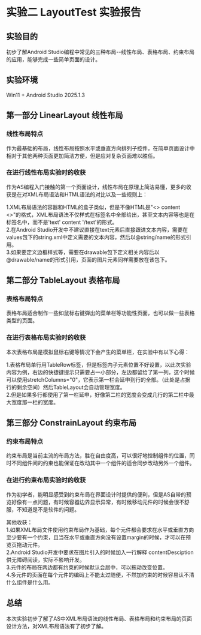 # 实验二 LayoutTest 实验报告

## 实验目的

初步了解Android Studio编程中常见的三种布局--线性布局、表格布局、约束布局的应用，能够完成一些简单页面的设计。

## 实验环境

Win11 + Android Studio 2025.1.3

## 第一部分 LinearLayout 线性布局

### 线性布局特点

作为最基础的布局，线性布局按照水平或垂直方向排列子控件，在简单页面设计中相对于其他两种页面更加简洁方便，但是应对复杂页面难以胜任。

### 在进行线性布局实验时的收获

作为AS编程入门接触的第一个页面设计，线性布局在原理上简洁易懂，更多的收获是在对XML布局语法和HTML语法的对比以及一些规则上：       

1.XML布局语法的容器和HTML的盒子类似，但是不像HTML是"<> content <>"的格式，XML布局语法不仅样式在标签名中全部给出，甚至文本内容等也是在标签名中，而不是'text' content '/text'的形式。               
2.在Android Studio开发中不建议直接在text元素后直接跟进文本内容，需要在values包下的string.xml中定义需要的文本内容，然后以@string/name的形式引用。      
3.如果要定义边框样式等，需要在drawable包下定义相关内容后以@drawable/name的形式引用，页面的图片元素同样需要放在该包下。    

## 第二部分 TableLayout 表格布局

### 表格布局特点

表格布局适合制作一些如鼠标右键弹出的菜单栏等功能性页面，也可以做一些表格类型的页面。

### 在进行表格布局实验时的收获

本次表格布局是模拟鼠标右键等情况下会产生的菜单栏，在实验中有以下心得：

1.表格布局单行用TableRow标签，但是标签内子元素位置不好设置，以此次实验内容为例，右边的快捷键提示只需要占一小部分，左边都留给了第一列，这个时候可以使用stretchColumns="0"，它表示第一栏会延申到行的全部。（此处是占据行的剩余空间）然后TableLayout会自动管理宽度。    
2.但是如果多行都使用了第一栏延申，好像第二栏的宽度会变成几行的第二栏中最大宽度那一栏的宽度。  

## 第三部分 ConstrainLayout 约束布局

### 约束布局特点

约束布局是当前主流的布局方法，胜在自由度高，可以很好地控制组件的位置，同时不同组件间的约束也能保证在改动其中一个组件的适合同步改动另外一个组件。

### 在进行约束布局实验时的收获

作为初学者，能明显感受到约束布局在界面设计时提供的便利，但是AS自带的预览好像有一点问题，有时候容器边界显示异常，有时候移动元件的时候会很不舒服，不知道是不是软件的问题。   

其他收获：                                                   
1.如果XML布局文件使用约束布局作为基础，每个元件都会要求在水平或垂直方向至少要有一个约束，且当在水平或垂直方向没有设置margin的时候，才可以在预览页拖动元件。    
2.Android Studio开发中要求在图片引入的时候加入一行解释 contentDesciption 供无障碍阅读，实际不影响开发。    
3.元件的布局在两边都有约束的时候默认会居中，可以拖动改变位置。   
4.多元件的页面在每个元件的编码上不能太过随便，不然加约束的时候容易认不清什么组件是什么用。

## 总结

本次实验初步了解了AS中XML布局语法的线性布局、表格布局和约束布局的页面设计方法，对XML布局语法有了初步了解。
